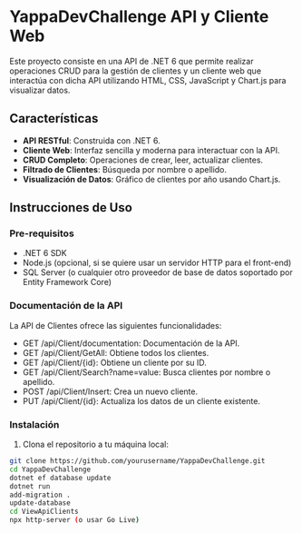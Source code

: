 # YappaDevChallenge API y Cliente Web

Este proyecto consiste en una API de .NET 6 que permite realizar operaciones CRUD para la gestión de clientes y un cliente web que interactúa con dicha API utilizando HTML, CSS, JavaScript y Chart.js para visualizar datos.

## Características

- **API RESTful**: Construida con .NET 6.
- **Cliente Web**: Interfaz sencilla y moderna para interactuar con la API.
- **CRUD Completo**: Operaciones de crear, leer, actualizar clientes.
- **Filtrado de Clientes**: Búsqueda por nombre o apellido.
- **Visualización de Datos**: Gráfico de clientes por año usando Chart.js.

## Instrucciones de Uso

### Pre-requisitos

- .NET 6 SDK
- Node.js (opcional, si se quiere usar un servidor HTTP para el front-end)
- SQL Server (o cualquier otro proveedor de base de datos soportado por Entity Framework Core)

### Documentación de la API
La API de Clientes ofrece las siguientes funcionalidades:

- GET /api/Client/documentation: Documentación de la API.
- GET /api/Client/GetAll: Obtiene todos los clientes.
- GET /api/Client/{id}: Obtiene un cliente por su ID.
- GET /api/Client/Search?name=value: Busca clientes por nombre o apellido.
- POST /api/Client/Insert: Crea un nuevo cliente.
- PUT /api/Client/{id}: Actualiza los datos de un cliente existente.


### Instalación

1. Clona el repositorio a tu máquina local:

```bash
git clone https://github.com/yourusername/YappaDevChallenge.git
cd YappaDevChallenge
dotnet ef database update
dotnet run
add-migration .
update-database
cd ViewApiClients
npx http-server (o usar Go Live)




